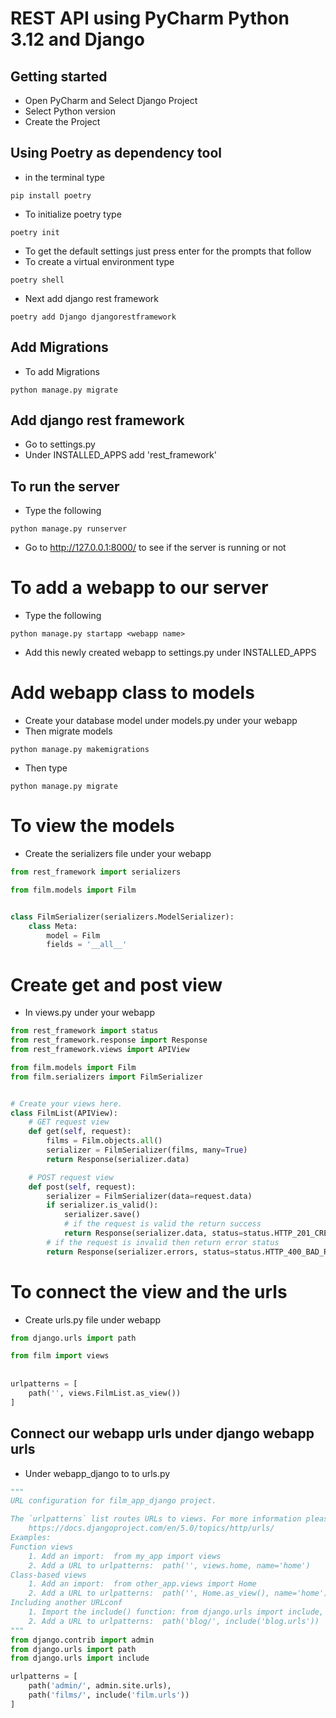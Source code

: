 # REST API using PyCharm Python 3.12 and Django

## Getting started
- Open PyCharm and Select Django Project
- Select Python version
- Create the Project

## Using Poetry as dependency tool
- in the terminal type 

```pip install poetry```

- To initialize poetry type 

```poetry init```

- To get the default settings just press enter for the prompts that follow
- To create a virtual environment type 

```poetry shell```

- Next add django rest framework
  
```poetry add Django djangorestframework```

## Add Migrations

- To add Migrations
  
```python manage.py migrate```

## Add django rest framework 

- Go to settings.py 
- Under INSTALLED_APPS add 'rest_framework'

## To run the server

- Type the following
  
```python manage.py runserver```

- Go to http://127.0.0.1:8000/ to see if the server is running or not

# To add a webapp to our server

- Type the following
  
```python manage.py startapp <webapp name>```

- Add this newly created webapp to settings.py under INSTALLED_APPS 

# Add webapp class to models

- Create your database model under models.py under your webapp
- Then migrate models
  
```python manage.py makemigrations```

- Then type
  
```python manage.py migrate```

# To view the models 

- Create the serializers file under your webapp

```python
from rest_framework import serializers

from film.models import Film


class FilmSerializer(serializers.ModelSerializer):
    class Meta:
        model = Film
        fields = '__all__'

``` 

# Create get and post view

- In views.py under your webapp
```python
from rest_framework import status
from rest_framework.response import Response
from rest_framework.views import APIView

from film.models import Film
from film.serializers import FilmSerializer


# Create your views here.
class FilmList(APIView):
    # GET request view
    def get(self, request):
        films = Film.objects.all()
        serializer = FilmSerializer(films, many=True)
        return Response(serializer.data)

    # POST request view
    def post(self, request):
        serializer = FilmSerializer(data=request.data)
        if serializer.is_valid():
            serializer.save()
            # if the request is valid the return success
            return Response(serializer.data, status=status.HTTP_201_CREATED)
        # if the request is invalid then return error status
        return Response(serializer.errors, status=status.HTTP_400_BAD_REQUEST)


```

# To connect the view and the urls

- Create urls.py file under webapp

```python
from django.urls import path

from film import views
    
    
urlpatterns = [
    path('', views.FilmList.as_view())
]
```

## Connect our webapp urls under django webapp urls

- Under webapp_django to to urls.py 
```python
"""
URL configuration for film_app_django project.

The `urlpatterns` list routes URLs to views. For more information please see:
    https://docs.djangoproject.com/en/5.0/topics/http/urls/
Examples:
Function views
    1. Add an import:  from my_app import views
    2. Add a URL to urlpatterns:  path('', views.home, name='home')
Class-based views
    1. Add an import:  from other_app.views import Home
    2. Add a URL to urlpatterns:  path('', Home.as_view(), name='home')
Including another URLconf
    1. Import the include() function: from django.urls import include, path
    2. Add a URL to urlpatterns:  path('blog/', include('blog.urls'))
"""
from django.contrib import admin
from django.urls import path
from django.urls import include

urlpatterns = [
    path('admin/', admin.site.urls),
    path('films/', include('film.urls'))
]

```
